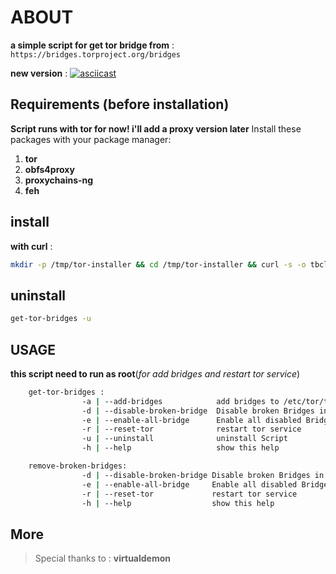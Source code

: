 # ABOUT

**a simple script for get tor bridge from** :` https://bridges.torproject.org/bridges`

**new version** :
[![asciicast](https://asciinema.org/a/CVdg9arcaLU9nyXsvuW7FOyEn.svg)](https://asciinema.org/a/CVdg9arcaLU9nyXsvuW7FOyEn)


## Requirements (before installation)
**Script runs with tor for now! i'll add a proxy version later**
Install these packages with your package manager:
1. **tor**
2. **obfs4proxy**
3. **proxychains-ng**
4. **feh**

## install
**with curl** :
```bash
mkdir -p /tmp/tor-installer && cd /tmp/tor-installer && curl -s -o tbcli-installer https://raw.githubusercontent.com/MicroRobotProgrammer/TorBridge/master/tbcli-installer.sh && chmod +x tbcli-installer && ./tbcli-installer && shell_file=$HOME/.$(egrep -o "[^/]*$" <<< $SHELL)rc && source $shell_file && cd
```

## uninstall 

```bash
get-tor-bridges -u 
```

## USAGE
**this script need to run as root**(*for add bridges and restart tor service*)
```bash
    get-tor-bridges :
                -a | --add-bridges            add bridges to /etc/tor/torrc
                -d | --disable-broken-bridge  Disable broken Bridges in this network connection
                -e | --enable-all-bridge      Enable all disabled Bridges
                -r | --reset-tor              restart tor service
                -u | --uninstall              uninstall Script
                -h | --help                   show this help

```
```bash
    remove-broken-bridges:
                -d | --disable-broken-bridge Disable broken Bridges in this network connection
                -e | --enable-all-bridge     Enable all disabled Bridges
                -r | --reset-tor             restart tor service
                -h | --help                  show this help

```

## More
>  Special thanks to : **virtualdemon**
